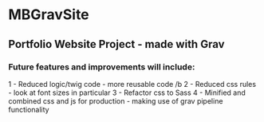 # MBGravSite
## Portfolio Website Project - made with Grav
### Future features and improvements will include:
1 - Reduced logic/twig code - more reusable code /b
2 - Reduced css rules - look at font sizes in particular
3 - Refactor css to Sass
4 - Minified and combined css and js for production - making use of grav pipeline functionality
